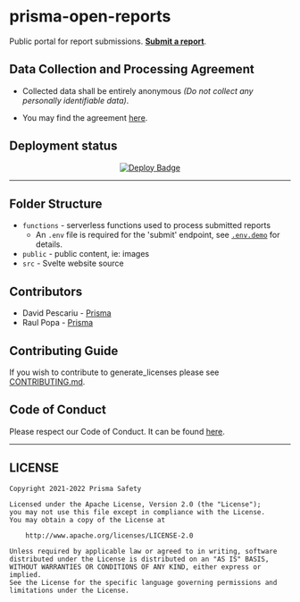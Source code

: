 # prisma-open-reports

Public portal for report submissions. **[Submit a report](https://reports.prisma-safety.com)**.

## Data Collection and Processing Agreement

- Collected data shall be entirely anonymous _(Do not collect any personally identifiable data)_.

- You may find the agreement [here](public/docs/Acord-Prelucrarea-Datelor-Furnizate-pe-Platforma-Open-Reports.pdf).

## Deployment status

<p align=center>
    <a href="https://app.netlify.com/sites/prisma-open-reports/deploys">
        <img src="https://api.netlify.com/api/v1/badges/90d2da5b-38fb-450d-82a3-43503f77b9b4/deploy-status" alt="Deploy Badge" />
    </a>
</p>

---

## Folder Structure

- `functions` - serverless functions used to process submitted reports
    - An `.env` file is required for the 'submit' endpoint, see [`.env.demo`](functions/.env.demo) for details.
- `public` - public content, ie: images
- `src` - Svelte website source

## Contributors

- David Pescariu - [Prisma](https://github.com/prisma-ro)
- Raul Popa - [Prisma](https://github.com/prisma-ro)

## Contributing Guide

If you wish to contribute to generate_licenses please see [CONTRIBUTING.md](CONTRIBUTING.md).

## Code of Conduct

Please respect our Code of Conduct. It can be found [here](CODE_OF_CONDUCT.md).

---

## LICENSE

```
Copyright 2021-2022 Prisma Safety

Licensed under the Apache License, Version 2.0 (the "License");
you may not use this file except in compliance with the License.
You may obtain a copy of the License at

    http://www.apache.org/licenses/LICENSE-2.0

Unless required by applicable law or agreed to in writing, software
distributed under the License is distributed on an "AS IS" BASIS,
WITHOUT WARRANTIES OR CONDITIONS OF ANY KIND, either express or implied.
See the License for the specific language governing permissions and
limitations under the License.
```
